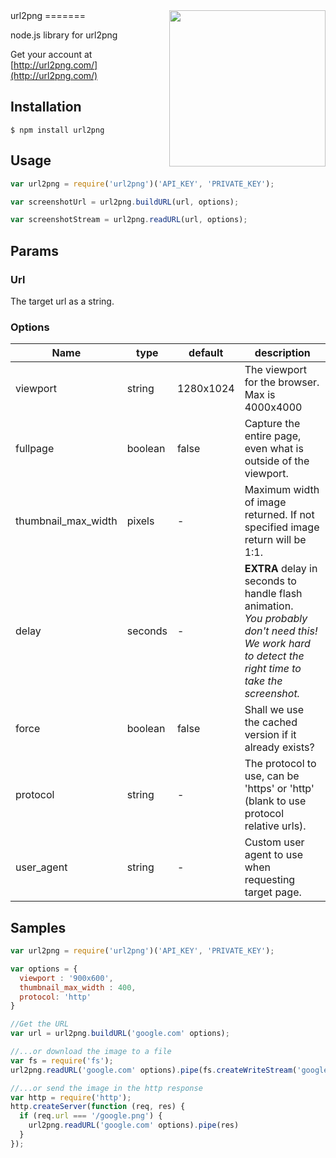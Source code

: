 <img src="https://api.url2png.com/v6/P502E17508FBBD/d7317fb8001a6c188b026ee0d84d5c63/png/?url=https%3A%2F%2Fgithub.com%2FForbesLindesay%2Furl2png" width="250px" align="right" />
url2png
=======

node.js library for url2png

Get your account at [http://url2png.com/](http://url2png.com/)

## Installation


```
$ npm install url2png
```


Usage
-----
```javascript
var url2png = require('url2png')('API_KEY', 'PRIVATE_KEY');

var screenshotUrl = url2png.buildURL(url, options);

var screenshotStream = url2png.readURL(url, options);
```

## Params

### Url

  The target url as a string.

### Options
<table>
  <thead>
    <tr>
      <th style="width: 100px;">Name</th>
      <th style="width: 50px;">type</th>
      <th style="width: 50px;">default</th>
      <th>description</th>
    </tr>
  </thead>
  <tbody>
    <tr>
      <td>viewport</td>
      <td>string</td>
      <td>1280x1024</td>
      <td>The viewport for the browser. Max is 4000x4000</td>
    </tr>
    <tr>
      <td>fullpage</td>
      <td>boolean</td>
      <td>false</td>
      <td>Capture the entire page, even what is outside of the viewport.</td>
    </tr>
    <tr>
      <td>thumbnail_max_width</td>
      <td>pixels</td>
      <td>-</td>
      <td>Maximum width of image returned. If not specified image return will be 1:1.</td>
    </tr>
    <tr>
      <td>delay</td>
      <td>seconds</td>
      <td>-</td>
      <td><b>EXTRA</b> delay in seconds to handle flash animation.<br><i>You probably don't need this!<br>We work hard to detect the right time to take the screenshot.</i></td>
    </tr>
    <tr>
      <td>force</td>
      <td>boolean</td>
      <td>false</td>
      <td>Shall we use the cached version if it already exists?</td>
    </tr>
    <tr>
      <td>protocol</td>
      <td>string</td>
      <td>-</td>
      <td>The protocol to use, can be 'https' or 'http' (blank to use protocol relative urls).</td>
    </tr>
    <tr>
      <td>user_agent</td>
      <td>string</td>
      <td>-</td>
      <td>Custom user agent to use when requesting target page.</td>
    </tr>
  </tbody>
</table>

## Samples
```javascript
var url2png = require('url2png')('API_KEY', 'PRIVATE_KEY');

var options = {
  viewport : '900x600',
  thumbnail_max_width : 400,
  protocol: 'http'
}

//Get the URL
var url = url2png.buildURL('google.com' options);

//...or download the image to a file
var fs = require('fs');
url2png.readURL('google.com' options).pipe(fs.createWriteStream('google.png'));

//...or send the image in the http response
var http = require('http');
http.createServer(function (req, res) {
  if (req.url === '/google.png') {
    url2png.readURL('google.com' options).pipe(res)
  }
});

```